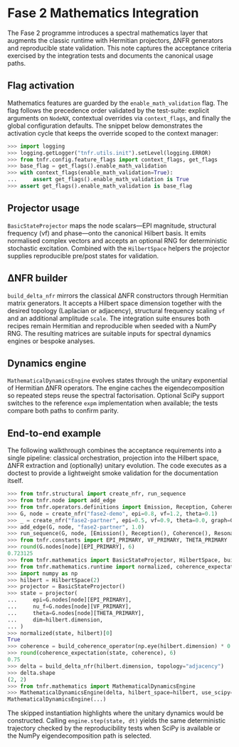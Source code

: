 # Fase 2 Mathematics Integration

The Fase 2 programme introduces a spectral mathematics layer that augments the
classic runtime with Hermitian projectors, ΔNFR generators and reproducible
state validation. This note captures the acceptance criteria exercised by the
integration tests and documents the canonical usage paths.

## Flag activation

Mathematics features are guarded by the `enable_math_validation` flag. The flag
follows the precedence order validated by the test-suite: explicit arguments on
`NodeNX`, contextual overrides via `context_flags`, and finally the global
configuration defaults. The snippet below demonstrates the activation cycle that
keeps the override scoped to the context manager:

```python
>>> import logging
>>> logging.getLogger("tnfr.utils.init").setLevel(logging.ERROR)
>>> from tnfr.config.feature_flags import context_flags, get_flags
>>> base_flag = get_flags().enable_math_validation
>>> with context_flags(enable_math_validation=True):
...     assert get_flags().enable_math_validation is True
>>> assert get_flags().enable_math_validation is base_flag

```

## Projector usage

`BasicStateProjector` maps the node scalars—EPI magnitude, structural frequency
(νf) and phase—onto the canonical Hilbert basis. It emits normalised complex
vectors and accepts an optional RNG for deterministic stochastic excitation.
Combined with the `HilbertSpace` helpers the projector supplies reproducible
pre/post states for validation.

## ΔNFR builder

`build_delta_nfr` mirrors the classical ΔNFR constructors through Hermitian
matrix generators. It accepts a Hilbert space dimension together with the
desired topology (Laplacian or adjacency), structural frequency scaling ``νf``
and an additional amplitude ``scale``. The integration suite ensures both
recipes remain Hermitian and reproducible when seeded with a NumPy RNG. The
resulting matrices are suitable inputs for spectral dynamics engines or bespoke
analyses.

## Dynamics engine

`MathematicalDynamicsEngine` evolves states through the unitary exponential of
Hermitian ΔNFR operators. The engine caches the eigendecomposition so repeated
steps reuse the spectral factorisation. Optional SciPy support switches to the
reference `expm` implementation when available; the tests compare both paths to
confirm parity.

## End-to-end example

The following walkthrough combines the acceptance requirements into a single
pipeline: classical orchestration, projection into the Hilbert space, ΔNFR
extraction and (optionally) unitary evolution. The code executes as a doctest to
provide a lightweight smoke validation for the documentation itself.

```python
>>> from tnfr.structural import create_nfr, run_sequence
>>> from tnfr.node import add_edge
>>> from tnfr.operators.definitions import Emission, Reception, Coherence, Resonance, Transition
>>> G, node = create_nfr("fase2-demo", epi=0.8, vf=1.2, theta=0.1)
>>> _ = create_nfr("fase2-partner", epi=0.5, vf=0.9, theta=0.0, graph=G)
>>> add_edge(G, node, "fase2-partner", 1.0)
>>> run_sequence(G, node, [Emission(), Reception(), Coherence(), Resonance(), Transition()])
>>> from tnfr.constants import EPI_PRIMARY, VF_PRIMARY, THETA_PRIMARY
>>> round(G.nodes[node][EPI_PRIMARY], 6)
0.723125
>>> from tnfr.mathematics import BasicStateProjector, HilbertSpace, build_coherence_operator, build_delta_nfr
>>> from tnfr.mathematics.runtime import normalized, coherence_expectation
>>> import numpy as np
>>> hilbert = HilbertSpace(2)
>>> projector = BasicStateProjector()
>>> state = projector(
...     epi=G.nodes[node][EPI_PRIMARY],
...     nu_f=G.nodes[node][VF_PRIMARY],
...     theta=G.nodes[node][THETA_PRIMARY],
...     dim=hilbert.dimension,
... )
>>> normalized(state, hilbert)[0]
True
>>> coherence = build_coherence_operator(np.eye(hilbert.dimension) * 0.75)
>>> round(coherence_expectation(state, coherence), 6)
0.75
>>> delta = build_delta_nfr(hilbert.dimension, topology="adjacency")
>>> delta.shape
(2, 2)
>>> from tnfr.mathematics import MathematicalDynamicsEngine
>>> MathematicalDynamicsEngine(delta, hilbert_space=hilbert, use_scipy=False)  # doctest: +SKIP
MathematicalDynamicsEngine(...)
```

The skipped instantiation highlights where the unitary dynamics would be
constructed. Calling `engine.step(state, dt)` yields the same deterministic
trajectory checked by the reproducibility tests when SciPy is available or the
NumPy eigendecomposition path is selected.
